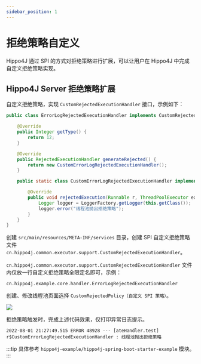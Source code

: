 ```yaml
---
sidebar_position: 1
---
```


# 拒绝策略自定义

Hippo4J 通过 SPI 的方式对拒绝策略进行扩展，可以让用户在 Hippo4J 中完成自定义拒绝策略实现。

## Hippo4J Server 拒绝策略扩展

自定义拒绝策略，实现 `CustomRejectedExecutionHandler` 接口，示例如下：

```java
public class ErrorLogRejectedExecutionHandler implements CustomRejectedExecutionHandler {

    @Override
    public Integer getType() {
        return 12;
    }

    @Override
    public RejectedExecutionHandler generateRejected() {
        return new CustomErrorLogRejectedExecutionHandler();
    }

    public static class CustomErrorLogRejectedExecutionHandler implements RejectedExecutionHandler {

        @Override
        public void rejectedExecution(Runnable r, ThreadPoolExecutor executor) {
            Logger logger = LoggerFactory.getLogger(this.getClass());
            logger.error("线程池抛出拒绝策略");
        }
    }
}
```

创建 `src/main/resources/META-INF/services` 目录，创建 SPI 自定义拒绝策略文件 `cn.hippo4j.common.executor.support.CustomRejectedExecutionHandler`。

`cn.hippo4j.common.executor.support.CustomRejectedExecutionHandler` 文件内仅放一行自定义拒绝策略全限定名即可，示例：

```text
cn.hippo4j.example.core.handler.ErrorLogRejectedExecutionHandler
```

创建、修改线程池页面选择 `CustomRejectedPolicy（自定义 SPI 策略）`。

![](https://images-machen.oss-cn-beijing.aliyuncs.com/image-20220813173907814.png)

拒绝策略触发时，完成上述代码效果，仅打印异常日志提示。

```text
2022-08-01 21:27:49.515 ERROR 48928 --- [ateHandler.test] r$CustomErrorLogRejectedExecutionHandler : 线程池抛出拒绝策略
```

:::tip
具体参考 `hippo4j-example/hippo4j-spring-boot-starter-example` 模块。
:::
